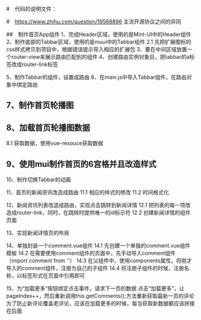 #　代码的说明文件：

#　https://www.zhihu.com/question/19568896 主流开源协议之间的异同


##　制作首页App组件
1、完成Header区域，使用的是Mint-UI中的Header组件
2、制作底部的Tabbar区域，使用的是muui中的Tabbar组件
   2.1  先把扩展图标的css样式拷贝到项目中，根据错误提示导入相应的扩展包
3、要在中间区域放置一个router-view来展示路由匹配到的组件
4、创建路由实例对象后，把tabbar的a标签改成router-link标签

5、制作Tabbar的组件，设置成路由
6、在main.js中导入Tabbar组件，在路由对象中绑定路由

## 7、制作首页轮播图
## 8、加载首页轮播图数据
  8.1  获取数据，使用vue-resouce获取数据

## 9、使用mui制作首页的6宫格并且改造样式

10、制作切换Tabbar的动画



11、首页的新闻资讯改造成路由
  11.1 相应的样式的修改
  11.2 时间格式化

12、新闻资讯列表改造成路由，实现点击跳转到新闻详情
  12.1 把列表的每一项改造成router-link，同时，在跳转时提供唯一的id标示符
  12.2 创建新闻详情的组件页面

13、实现新闻详情页的布局


14、单独封装一个comment.vue组件
  14.1  先创建一个单独的comment.vue组件模板
  14.2  在需要使用comment组件的页面中，先手动导入comment组件（import comment from ''）
  14.3  在父组件中，使用components属性，将刚才导入的comment组件，注册为自己的子组件
  14.4  将注册子组件的时候，注册名称，以标签形式在页面中引用即可


15、为“加载更多”按钮绑定点击事件，请求下一页的数据
    点击“加载更多”，让pageIndex++，然后重新调用this.getComments();方法重新获取最新一页的评论
    为了防止新评论覆盖老评论，应该在加载更多的时候，每当获取新数据都应该拼接在后面